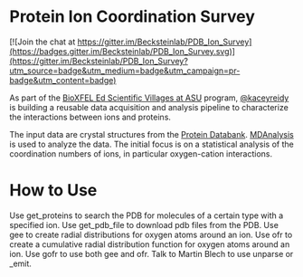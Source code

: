 # Protein Ion Coordination Survey

[![Join the chat at https://gitter.im/Becksteinlab/PDB_Ion_Survey](https://badges.gitter.im/Becksteinlab/PDB_Ion_Survey.svg)](https://gitter.im/Becksteinlab/PDB_Ion_Survey?utm_source=badge&utm_medium=badge&utm_campaign=pr-badge&utm_content=badge)

As part of the [BioXFEL Ed Scientific Villages at ASU](https://www.bioxfel.org/education/high-school-learning-communities) program, [@kaceyreidy](https://github.com/kaceyreidy) is building a reusable data acquisition and analysis pipeline to characterize the interactions between ions and proteins. 

The input data are crystal structures from the [Protein Databank](http://www.pdb.org). [MDAnalysis](http://www.mdanalysis.org) is used to analyze the data. The initial focus is on a statistical analysis of the coordination numbers of ions, in particular oxygen-cation interactions.

# How to Use

Use get_proteins to search the PDB for molecules of a certain type with a specified ion.
Use get_pdb_file to download pdb files from the PDB.
Use gee to create radial distributions for oxygen atoms around an ion.
Use ofr to create a cumulative radial distribution function for oxygen atoms around an ion.
Use gofr to use both gee and ofr.
Talk to Martin Blech to use unparse or _emit.
